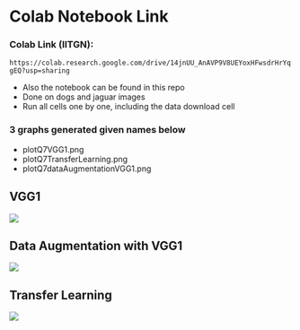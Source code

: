 # Colab Notebook Link
### Colab Link (IITGN):
``` https://colab.research.google.com/drive/14jnUU_AnAVP9V8UEYoxHFwsdrHrYqgEQ?usp=sharing ```
- Also the notebook can be found in this repo
- Done on dogs and jaguar images
- Run all cells one by one, including the data download cell

### 3 graphs generated given names below
- plotQ7VGG1.png
- plotQ7TransferLearning.png
- plotQ7dataAugmentationVGG1.png

## VGG1
![](https://github.com/devvrat-joshi/MachineLearningAssignment3/blob/master/Assignment_3/plotQ7VGG1.png)

## Data Augmentation with VGG1
![](https://github.com/devvrat-joshi/MachineLearningAssignment3/blob/master/Assignment_3/plotQ7dataAugmentationVGG1.png)

## Transfer Learning
![](https://github.com/devvrat-joshi/MachineLearningAssignment3/blob/master/Assignment_3/plotQ7TransferLearning.png)